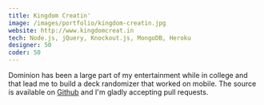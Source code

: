 ```yaml
---
title: Kingdom Creatin'
image: /images/portfolio/kingdom-creatin.jpg
website: http://www.kingdomcreat.in
tech: Node.js, jQuery, Knockout.js, MongoDB, Heroku
designer: 50
coder: 50
---
```


Dominion has been a large part of my entertainment while in college and that lead me to build a deck randomizer that worked on mobile. The source is available on [Github](https://github.com/blakevanlan/KingdomCreator) and I'm gladly accepting pull requests.